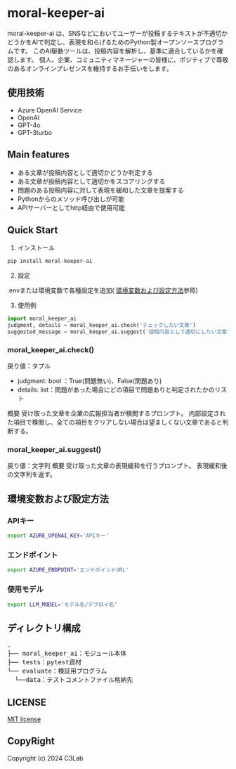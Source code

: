 # moral-keeper-ai

moral-keeper-ai は、SNSなどにおいてユーザーが投稿するテキストが不適切かどうかをAIで判定し、表現を和らげるためのPython製オープンソースプログラムです。
このAI駆動ツールは、投稿内容を解析し、基準に適合しているかを確認します。
個人、企業、コミュニティマネージャーの皆様に、ポジティブで尊敬のあるオンラインプレゼンスを維持するお手伝いをします。

## 使用技術

- Azure OpenAI Service
- OpenAI
- GPT-4o
- GPT-3turbo

## Main features

- ある文章が投稿内容として適切かどうか判定する
- ある文章が投稿内容として適切かをスコアリングする
- 問題のある投稿内容に対して表現を緩和した文章を提案する
- Pythonからのメソッド呼び出しが可能
- APIサーバーとしてhttp経由で使用可能

## Quick Start

1. インストール

```sh
pip install moral-keeper-ai
```

2. 設定

.envまたは環境変数で各種設定を追加( [環境変数および設定方法](#環境変数および設定方法)参照)

3. 使用例

```python
import moral_keeper_ai
judgment, details = moral_keeper_ai.check('チェックしたい文章')
suggested_message = moral_keeper_ai.suggest('投稿内容として適切にしたい文章')
```

### moral_keeper_ai.check()

戻り値：タプル

- judgment: bool ：True(問題無い)、False(問題あり)
- details: list：問題があった場合にどの項目で問題ありと判定されたかのリスト

概要
受け取った文章を企業の広報担当者が検閲するプロンプト。
内部設定された項目で検閲し、全ての項目をクリアしない場合は望ましくない文章であると判断する。

### moral_keeper_ai.suggest()

戻り値：文字列
概要
受け取った文章の表現緩和を行うプロンプト。
表現緩和後の文字列を返す。

## 環境変数および設定方法

### APIキー

```bash
export AZURE_OPENAI_KEY='APIキー'
```

### エンドポイント

```bash
export AZURE_ENDPOINT='エンドポイントURL'
```

### 使用モデル

```bash
export LLM_MODEL='モデル名/デプロイ名'
```

## ディレクトリ構成
<pre>
.  
├── moral_keeper_ai：モジュール本体  
├── tests：pytest資材  
└── evaluate：検証用プログラム  
  └──data：テストコメントファイル格納先
</pre>

## LICENSE

[MIT license](https://github.com/c-3lab/moral-keeper-ai#MIT-1-ov-file)

## CopyRight

Copyright (c) 2024 C3Lab
